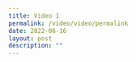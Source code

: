 ```yaml
---
title: Video 1
permalink: /video/video/permalink
date: 2022-06-16
layout: post
description: ""
---
```

